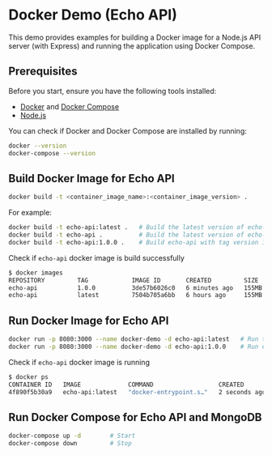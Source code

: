# Docker Demo (Echo API)

This demo provides examples for building a Docker image for a Node.js API server (with Express) and running the application using Docker Compose.

## Prerequisites

Before you start, ensure you have the following tools installed:

- [Docker](https://www.docker.com/get-started) and [Docker Compose](https://docs.docker.com/compose/)
- [Node.js](https://nodejs.org/en/)

You can check if Docker and Docker Compose are installed by running:

```bash
docker --version
docker-compose --version
```

## Build Docker Image for Echo API
```bash
docker build -t <container_image_name>:<container_image_version> .
```

For example:
```bash
docker build -t echo-api:latest .   # Build the latest version of echo-api
docker build -t echo-api .          # Build the latest version of echo-api
docker build -t echo-api:1.0.0 .    # Build echo-api with tag version 1.0.0
```

Check if `echo-api` docker image is build successfully
```bash
$ docker images
REPOSITORY         TAG            IMAGE ID       CREATED         SIZE
echo-api           1.0.0          3de57b6026c0   6 minutes ago   155MB
echo-api           latest         7504b705a6bb   6 hours ago     155MB
```

## Run Docker Image for Echo API
```bash
docker run -p 8080:3000 --name docker-demo -d echo-api:latest   # Run the latest version of echo-api and expose port 8080
docker run -p 8080:3000 --name docker-demo -d echo-api:1.0.0    # Run echo-api with tag version 1.0.0 and expose port 8080
```
Check if `echo-api` docker image is running
```bash
$ docker ps  
CONTAINER ID   IMAGE             COMMAND                  CREATED         STATUS         PORTS                    NAMES
4f890f5b30a9   echo-api:latest   "docker-entrypoint.s…"   2 seconds ago   Up 2 seconds   0.0.0.0:8080->3000/tcp   docker-demo
```

## Run Docker Compose for Echo API and MongoDB
```bash
docker-compose up -d        # Start
docker-compose down         # Stop
```
